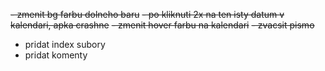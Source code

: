 ~~- zmenit bg farbu dolneho baru~~
~~- po kliknuti 2x na ten isty datum v kalendari, apka crashne~~
~~- zmenit hover farbu na kalendari~~
~~- zvacsit pismo~~
- pridat index subory
- pridat komenty